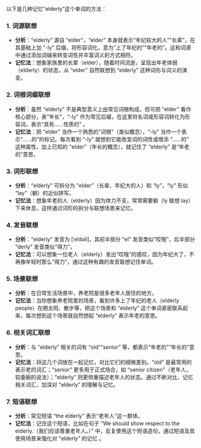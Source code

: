以下是几种记忆“elderly”这个单词的方法：

### 1. 词源联想
 - **分析**：“elderly” 源自 “elder”，“elder” 本身就表示“年纪较大的人”“长辈”，在其基础上加 “-ly” 后缀，将形容词化，意为“上了年纪的”“年老的”。这和词源中通过添加词缀来转变词性并丰富词义的方式相符。
 - **记忆法**：想象家族里的长辈（elder），随着时间流逝，呈现出年老体弱（elderly）的状态，从 “elder” 自然联想到 “elderly” 这种词形与词义的演变。

### 2. 词根词缀联想
 - **分析**：虽然 “elderly” 不是典型意义上由常见词根构成，但可把 “elder” 看作核心部分，表“年长”，“-ly” 作为常见后缀，在这里将名词或形容词转化为形容词，表示“具有……性质的” 。
 - **记忆法**：把 “elder” 当作一个熟悉的“词根”（类似概念），“-ly” 当作一个表示“……的”的标记。每次看到 “-ly” 就想到它能改变词的词性或增添 “……的” 这种属性，加上已知的 “elder”（年长的概念），就记住了 “elderly” 是“年老的”意思。

### 3. 词形联想
 - **分析**：“elderly” 可拆分为 “elder”（长辈、年纪大的人）和 “ly”，“ly” 形似 “lay”（躺）的近似拼写。
 - **记忆法**：想象年老的人（elderly）因为体力不支，常常需要躺（ly 联想 lay）下来休息，这样通过词形的拆分与联想场景来记忆。

### 4. 发音联想
 - **分析**：“elderly” 发音为 [ˈeldəli]，其前半部分 “el” 发音类似“哎哦”，后半部分 “derly” 发音类似“得力”。
 - **记忆法**：可以想象一位老人（elderly）发出“哎哦”的感叹，因为年纪大了，不再像年轻时那么“得力”，通过这种有趣的发音联想记住单词。

### 5. 场景联想
 - **分析**：在日常生活场景中，养老院是很多老年人居住的地方。
 - **记忆法**：当你想象养老院里的场景，看到许多上了年纪的老人（elderly people）在晒太阳、散步等，把这个场景和 “elderly” 这个单词紧密联系起来，每次想到这个场景就自然想起 “elderly” 表示年老的意思。

### 6. 相关词汇联想
 - **分析**：与 “elderly” 相关的词有 “old”“senior” 等，都表示“年老的”“年长的”意思。
 - **记忆法**：将这几个词放在一起记忆，对比它们的细微差别。“old” 是最常用的表示老的词汇；“senior” 更多用于正式场合，如 “senior citizen”（老年人，较委婉的说法）；“elderly” 则更侧重描述老年人的状态。通过不断对比、记忆相关词汇，加深对 “elderly” 的理解与记忆。

### 7. 短语联想
 - **分析**：常见短语 “the elderly” 表示“老年人”这一群体。
 - **记忆法**：记住这个短语，比如在句子 “We should show respect to the elderly.（我们应该尊重老年人。）” 中，反复使用这个短语造句，通过短语及其使用场景来强化对 “elderly” 的记忆 。 